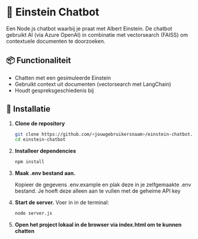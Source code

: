 # 🧠 Einstein Chatbot

Een Node.js chatbot waarbij je praat met Albert Einstein. De chatbot gebruikt AI (via Azure OpenAI) in combinatie met vectorsearch (FAISS) om contextuele documenten te doorzoeken.

## 📦 Functionaliteit

- Chatten met een gesimuleerde Einstein
- Gebruikt context uit documenten (vectorsearch met LangChain)
- Houdt gespreksgeschiedenis bij

## 🚀 Installatie

1. **Clone de repository**
   ```bash
   git clone https://github.com/<jouwgebruikersnaam>/einstein-chatbot.git
   cd einstein-chatbot
   ```
2. **Installeer dependencies**
   ```bash
   npm install
   ```
3. **Maak .env bestand aan.**
   
   Kopieer de gegevens .env.example en plak deze in je zelfgemaakte .env bestand. Je hoeft deze alleen aan te      vullen met de geheime API key
5. **Start de server.**
   Voer in in de terminal:
   ```bash
   node server.js
   ```
6. **Open het project lokaal in de browser via index.html om te kunnen chatten**

  
